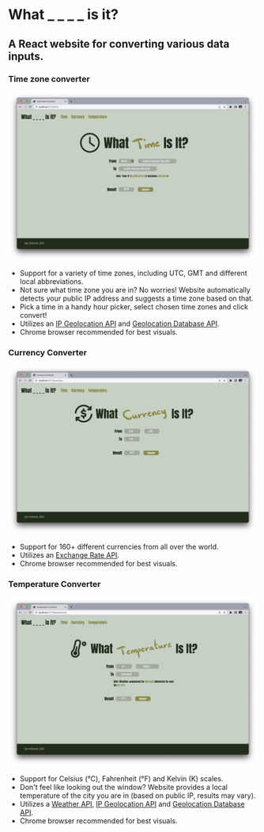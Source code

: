 # What _ _ _ _ is it?

## A React website for converting various data inputs.

### Time zone converter
![Time zone converter example](./images/time-converter-window.png)

- Support for a variety of time zones, including UTC, GMT and different local abbreviations.
- Not sure what time zone you are in? No worries! Website automatically detects your public IP address and suggests a time zone based on that.
- Pick a time in a handy hour picker, select chosen time zones and click convert!
- Utilizes an [IP Geolocation API](https://ip-api.com) and [Geolocation Database API](https://geolocation-db.com).
- Chrome browser recommended for best visuals.

### Currency Converter
![Currency converter example](./images/currency-converter-window.png)

- Support for 160+ different currencies from all over the world.
- Utilizes an [Exchange Rate API](https://www.exchangerate-api.com).
- Chrome browser recommended for best visuals.

### Temperature Converter
![Temperature converter example](./images/temperature-converter-window.png)

- Support for Celsius (°C), Fahrenheit (°F) and Kelvin (K) scales.
- Don't feel like looking out the window? Website provides a local temperature of the city you are in (based on public IP, results may vary).
- Utilizes a [Weather API](https://open-meteo.com), [IP Geolocation API](https://ip-api.com) and [Geolocation Database API](https://geolocation-db.com).
- Chrome browser recommended for best visuals.